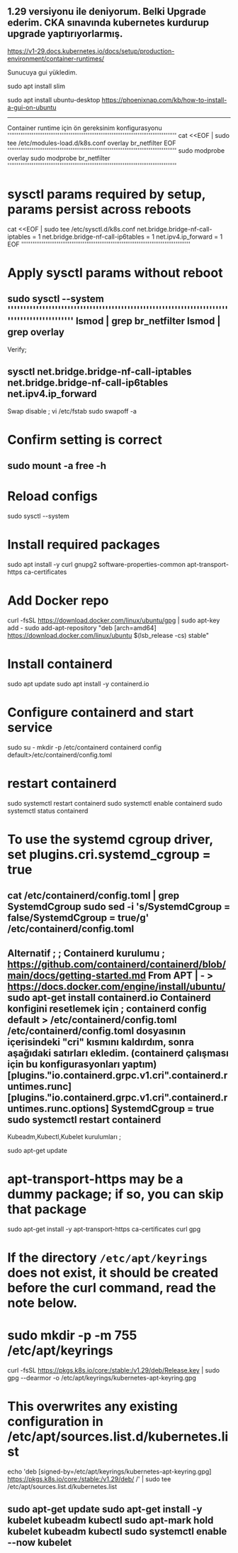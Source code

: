 1.29 versiyonu ile deniyorum. Belki Upgrade ederim. CKA sınavında kubernetes kurdurup upgrade yaptırıyorlarmış.
--------------------------------------------------------------------------------------------
https://v1-29.docs.kubernetes.io/docs/setup/production-environment/container-runtimes/

Sunucuya gui yükledim. 

sudo apt install slim

sudo apt install ubuntu-desktop
https://phoenixnap.com/kb/how-to-install-a-gui-on-ubuntu

-------------------------------------------------------------------------------------------
Container runtime için ön gereksinim konfigurasyonu
'''''''''''''''''''''''''''''''''''''''''''''''''''''''''''''''''''''''''''''''''''''''''''
cat <<EOF | sudo tee /etc/modules-load.d/k8s.conf
overlay
br_netfilter
EOF
'''''''''''''''''''''''''''''''''''''''''''''''''''''''''''''''''''''''''''''''''''''''''''
sudo modprobe overlay
sudo modprobe br_netfilter
'''''''''''''''''''''''''''''''''''''''''''''''''''''''''''''''''''''''''''''''''''''''''''
# sysctl params required by setup, params persist across reboots
cat <<EOF | sudo tee /etc/sysctl.d/k8s.conf
net.bridge.bridge-nf-call-iptables  = 1
net.bridge.bridge-nf-call-ip6tables = 1
net.ipv4.ip_forward                 = 1
EOF
'''''''''''''''''''''''''''''''''''''''''''''''''''''''''''''''''''''''''''''''''''''''''''
# Apply sysctl params without reboot
sudo sysctl --system
'''''''''''''''''''''''''''''''''''''''''''''''''''''''''''''''''''''''''''''''''''''''''''
lsmod | grep br_netfilter
lsmod | grep overlay
-------------------------------------------------------------------------------------------
Verify; 

sysctl net.bridge.bridge-nf-call-iptables net.bridge.bridge-nf-call-ip6tables net.ipv4.ip_forward
--------------------------------------------------------------------------------------------
Swap disable ;
vi /etc/fstab
sudo swapoff -a
# Confirm setting is correct
sudo mount -a
free -h
--------------------------------------------------------------------------------------------
# Reload configs
sudo sysctl --system
# Install required packages
sudo apt install -y curl gnupg2 software-properties-common apt-transport-https ca-certificates
# Add Docker repo
curl -fsSL https://download.docker.com/linux/ubuntu/gpg | sudo apt-key add -
sudo add-apt-repository "deb [arch=amd64] https://download.docker.com/linux/ubuntu $(lsb_release -cs) stable"
# Install containerd
sudo apt update
sudo apt install -y containerd.io
# Configure containerd and start service
sudo su -
mkdir -p /etc/containerd
containerd config default>/etc/containerd/config.toml
# restart containerd
sudo systemctl restart containerd
sudo systemctl enable containerd
sudo systemctl status containerd
# To use the systemd cgroup driver, set plugins.cri.systemd_cgroup = true 
cat /etc/containerd/config.toml | grep SystemdCgroup
sudo sed -i 's/SystemdCgroup \= false/SystemdCgroup \= true/g' /etc/containerd/config.toml
-------------------------------------------------------------------------------------------
Alternatif ; ; 
Containerd kurulumu ;  https://github.com/containerd/containerd/blob/main/docs/getting-started.md
From APT | - >  https://docs.docker.com/engine/install/ubuntu/
sudo apt-get install containerd.io 
Containerd konfigini resetlemek için ; containerd config default > /etc/containerd/config.toml
/etc/containerd/config.toml dosyasının içerisindeki "cri" kısmını kaldırdım, sonra aşağıdaki satırları ekledim. (containerd çalışması için bu konfigurasyonları yaptım)
[plugins."io.containerd.grpc.v1.cri".containerd.runtimes.runc]
[plugins."io.containerd.grpc.v1.cri".containerd.runtimes.runc.options]
SystemdCgroup = true
sudo systemctl restart containerd
-----------------------------------------------------------------------------------------------

Kubeadm,Kubectl,Kubelet kurulumları ; 

sudo apt-get update
# apt-transport-https may be a dummy package; if so, you can skip that package
sudo apt-get install -y apt-transport-https ca-certificates curl gpg

# If the directory `/etc/apt/keyrings` does not exist, it should be created before the curl command, read the note below.
# sudo mkdir -p -m 755 /etc/apt/keyrings
curl -fsSL https://pkgs.k8s.io/core:/stable:/v1.29/deb/Release.key | sudo gpg --dearmor -o /etc/apt/keyrings/kubernetes-apt-keyring.gpg

# This overwrites any existing configuration in /etc/apt/sources.list.d/kubernetes.list
echo 'deb [signed-by=/etc/apt/keyrings/kubernetes-apt-keyring.gpg] https://pkgs.k8s.io/core:/stable:/v1.29/deb/ /' | sudo tee /etc/apt/sources.list.d/kubernetes.list

sudo apt-get update
sudo apt-get install -y kubelet kubeadm kubectl
sudo apt-mark hold kubelet kubeadm kubectl
sudo systemctl enable --now kubelet
--------------------------------------------------------------------------------------------










